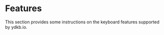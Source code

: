 # Features

This section provides some instructions on the keyboard features supported by ydkb.io.

